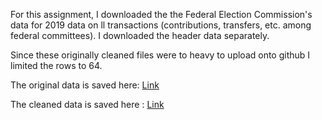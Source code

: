 For this assignment, I downloaded the the Federal Election Commission's data for 2019 data on ll transactions (contributions, transfers, etc. among federal committees). I downloaded the header data separately.

Since these originally cleaned files were to heavy to upload onto github I limited the rows to 64. 

The original data is saved here: [Link](https://github.com/alisonsald/digitalframeworks-spring2020/blob/master/Original%20data_FEC%202019%20(shortened).csv)

The cleaned data is saved here : [Link](https://github.com/alisonsald/digitalframeworks-spring2020/blob/master/Cleaned%20data_FEC%20(shortened).csv)
